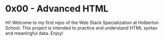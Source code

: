 # 0x00 - Advanced HTML
Hi! Welcome to my first repo of the Web Stack Specialization at Holberton School. This project is intended to practice and understand HTML syntax and meaningful data.
Enjoy!